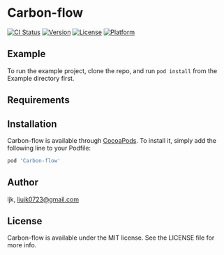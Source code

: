 # Carbon-flow

[![CI Status](https://img.shields.io/travis/ljk/Carbon-flow.svg?style=flat)](https://travis-ci.org/ljk/Carbon-flow)
[![Version](https://img.shields.io/cocoapods/v/Carbon-flow.svg?style=flat)](https://cocoapods.org/pods/Carbon-flow)
[![License](https://img.shields.io/cocoapods/l/Carbon-flow.svg?style=flat)](https://cocoapods.org/pods/Carbon-flow)
[![Platform](https://img.shields.io/cocoapods/p/Carbon-flow.svg?style=flat)](https://cocoapods.org/pods/Carbon-flow)

## Example

To run the example project, clone the repo, and run `pod install` from the Example directory first.

## Requirements

## Installation

Carbon-flow is available through [CocoaPods](https://cocoapods.org). To install
it, simply add the following line to your Podfile:

```ruby
pod 'Carbon-flow'
```

## Author

ljk, liujk0723@gmail.com

## License

Carbon-flow is available under the MIT license. See the LICENSE file for more info.
